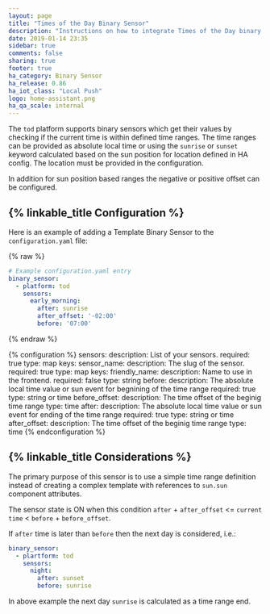 ```yaml
---
layout: page
title: "Times of the Day Binary Sensor"
description: "Instructions on how to integrate Times of the Day binary sensors within Home Assistant."
date: 2019-01-14 23:35
sidebar: true
comments: false
sharing: true
footer: true
ha_category: Binary Sensor
ha_release: 0.86
ha_iot_class: "Local Push"
logo: home-assistant.png
ha_qa_scale: internal
---
```


The `tod` platform supports binary sensors which get their values by checking
if the current time is within defined time ranges.
The time ranges can be provided as absolute local time or
using the `sunrise` or `sunset` keyword calculated based on the sun position
for location defined in HA config. The location must be provided in the configuration.

In addition for sun position based ranges the negative or positive offset can 
be configured.

## {% linkable_title Configuration %}

Here is an example of adding a Template Binary Sensor to the `configuration.yaml` file:

{% raw %}
```yaml
# Example configuration.yaml entry
binary_sensor:
  - platform: tod
    sensors:
      early_morning:
        after: sunrise
        after_offset: '-02:00'
        before: '07:00'
```
{% endraw %}

{% configuration %}
sensors:
  description: List of your sensors.
  required: true
  type: map
  keys:
    sensor_name:
      description: The slug of the sensor.
      required: true
      type: map
      keys:
        friendly_name:
          description: Name to use in the frontend.
          required: false
          type: string
        before:
          description: The absolute local time value or sun event for begnining of the time range
          required: true
          type: string or time
        before_offset:
          description: The time offset of the beginig time range
          type: time
        after:
          description: The absolute local time value or sun event for ending of the time range
          required: true
          type: string or time
        after_offset:
          description: The time offset of the beginig time range
          type: time
{% endconfiguration %}

## {% linkable_title Considerations %}

The primary purpose of this sensor is to use a simple time range definition instead of creating a complex
template with references to `sun.sun` component attributes.


The sensor state is ON when this condition `after` + `after_offset` <= `current time` < `before` + `before_offset`.

If `after` time is later than `before` then the next day is considered, i.e.:

```yaml
binary_sensor:
  - plartform: tod
    sensors:
      night:
        after: sunset
        before: sunrise
```

In above example the next day `sunrise` is calculated as a time range end.


